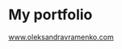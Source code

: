 <h1>My portfolio</h1>
<a href="https://www.oleksandravramenko.com/" target="_blank"> www.oleksandravramenko.com </a>
